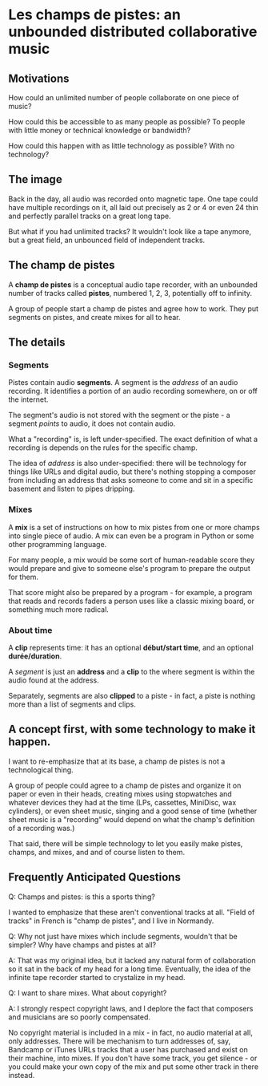 # Les champs de pistes: an unbounded distributed collaborative music

## Motivations

How could an unlimited number of people collaborate on one piece of music?

How could this be accessible to as many people as possible? To people with little money
or technical knowledge or bandwidth?

How could this happen with as little technology as possible? With no technology?

## The image

Back in the day, all audio was recorded onto magnetic tape. One tape could have multiple
recordings on it, all laid out precisely as 2 or 4 or even 24 thin and perfectly
parallel tracks on a great long tape.

But what if you had unlimited tracks? It wouldn't look like a tape anymore, but a great
field, an unbounced field of independent tracks.

## The champ de pistes

A **champ de pistes** is a conceptual audio tape recorder, with an unbounded number of
tracks called **pistes**, numbered 1, 2, 3, potentially off to infinity.

A group of people start a champ de pistes and agree how to work. They put segments
on pistes, and create mixes for all to hear.

## The details

### Segments

Pistes contain audio **segments**. A segment is the _address_ of an audio recording. It
identifies a portion of an audio recording somewhere, on or off the internet.

The segment's audio is not stored with the segment or the piste - a segment _points_ to
audio, it does not contain audio.

What a "recording" is, is left under-specified. The exact definition of what a recording
is depends on the rules for the specific champ.

The idea of _address_ is also under-specified: there will be technology for things like
URLs and digital audio, but there's nothing stopping a composer from including an
address that asks someone to come and sit in a specific basement and listen to pipes
dripping.

### Mixes

A **mix** is a set of instructions on how to mix pistes from one or more champs into
single piece of audio. A mix can even be a program in Python or some other programming
language.

For many people, a mix would be some sort of human-readable score they would prepare and
give to someone else's program to prepare the output for them.

That score might also be prepared by a program - for example, a program that reads and
records faders a person uses like a classic mixing board, or something much more
radical.

### About time

A **clip** represents time: it has an optional **début/start time**, and an optional
**durée/duration**.

A _segment_ is just an **address** and a **clip** to the where segment is within the
audio found at the address.

Separately, segments are also **clipped** to a piste - in fact, a piste is nothing
more than a list of segments and clips.

## A concept first, with some technology to make it happen.

I want to re-emphasize that at its base, a champ de pistes is not a technological thing.

A group of people could agree to a champ de pistes and organize it on paper or even in
their heads, creating mixes using stopwatches and whatever devices they had at the time
(LPs, cassettes, MiniDisc, wax cylinders), or even sheet music, singing and a good sense
of time (whether sheet music is a "recording" would depend on what the champ's
definition of a recording was.)

That said, there will be simple technology to let you easily make pistes, champs, and
mixes, and and of course listen to them.

## Frequently Anticipated Questions

Q: Champs and pistes: is this a sports thing?

I wanted to emphasize that these aren't conventional tracks at all. "Field of tracks" in
French is "champ de pistes", and I live in Normandy.


Q: Why not just have mixes which include segments, wouldn't that be simpler?
Why have champs and pistes at all?

A: That was my original idea, but it lacked any natural form of collaboration so it sat
in the back of my head for a long time.  Eventually, the idea of the infinite tape
recorder started to crystalize in my head.


Q: I want to share mixes. What about copyright?

A: I strongly respect copyright laws, and I deplore the fact that composers and
musicians are so poorly compensated.

No copyright material is included in a mix - in fact, no audio material at all, only
addresses. There will be mechanism to turn addresses of, say, Bandcamp or iTunes URLs
tracks that a user has purchased and exist on their machine, into mixes. If you
don't have some track, you get silence - or you could make your own copy of the mix
and put some other track in there instead.
